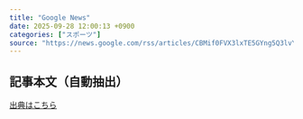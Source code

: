 ```yaml
---
title: "Google News"
date: 2025-09-28 12:00:13 +0900
categories: ["スポーツ"]
source: "https://news.google.com/rss/articles/CBMif0FVX3lxTE5GYng5Q3lvY1BUVXNPNzFRdUZ0TElzVkI0V0JBSFpmZjBhNG5sTDFhMXY2Vm1EdF9qbW5RR0lzaEs4UEFlUWF2R3F2bVJ2WTBvUm9DV0trSnFuNVdvdjVXc1liX0xHU2NHaTdxT3ZhdzFBLU56Wm1hQU1HNjFCV3c?oc=5"
---
```


## 記事本文（自動抽出）
<body class="y0K44d EA71Tc" id="readabilityBody"></body>

[出典はこちら](https://news.google.com/rss/articles/CBMif0FVX3lxTE5GYng5Q3lvY1BUVXNPNzFRdUZ0TElzVkI0V0JBSFpmZjBhNG5sTDFhMXY2Vm1EdF9qbW5RR0lzaEs4UEFlUWF2R3F2bVJ2WTBvUm9DV0trSnFuNVdvdjVXc1liX0xHU2NHaTdxT3ZhdzFBLU56Wm1hQU1HNjFCV3c?oc=5)

